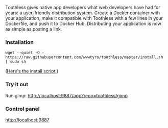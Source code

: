 Toothless gives native app developers what web developers have had for years: a user-friendly distribution system. Create a Docker container with your application, make it compatible with Toothless with a few lines in your Dockerfile, and push it to Docker Hub. Distributing your application is now as simple as posting a link.

### Installation
```
wget --quiet -O - https://raw.githubusercontent.com/wwwtyro/toothless/master/install.sh | sudo sh
```

([Here's the install script.](https://raw.githubusercontent.com/wwwtyro/toothless/master/install.sh))

### Try it out

Run gimp: [http://localhost:9887/app?repo=toothless/gimp](http://localhost:9887/app?repo=toothless/gimp)

### Control panel

[http://localhost:9887](http://localhost:9887)

